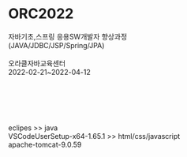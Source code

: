 # ORC2022
자바기초,스프링 응용SW개발자 향상과정<br>
(JAVA/JDBC/JSP/Spring/JPA)<br><br>
오라클자바교육센터<br>
2022-02-21~2022-04-12

<br><br><br><br>

eclipes >> java<br>
VSCodeUserSetup-x64-1.65.1 >> html/css/javascript<br>
apache-tomcat-9.0.59<br>
